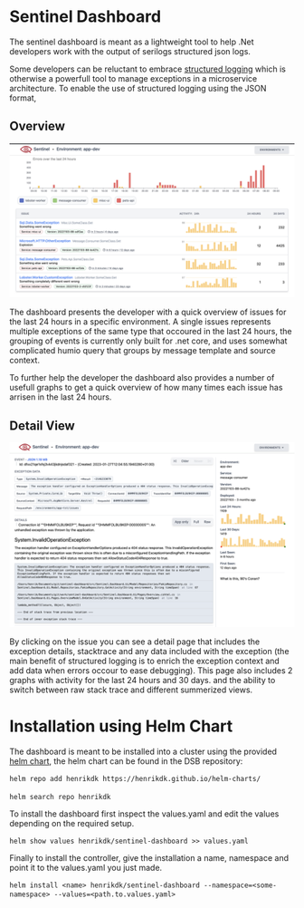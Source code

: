 # Sentinel Dashboard

The sentinel dashboard is meant as a lightweight tool to help .Net developers work with the output of serilogs structured json logs. 

Some developers can be reluctant to embrace [structured logging](https://www.sumologic.com/glossary/structured-logging) which is otherwise a powerfull tool to manage exceptions in a microservice architecture. To enable the use of structured logging using the JSON format, 

## Overview 
![overview](docs/overview.png)

The dashboard presents the developer with a quick overview of issues for the last 24 hours in a specific environment. A single issues represents multiple exceptions of the same type that occoured in the last 24 hours, the grouping of events is currently only built for .net core, and uses somewhat complicated humio query that groups by message template and source context.

To further help the developer the dashboard also provides a number of usefull graphs to get a quick overview of how many times each issue has arrisen in the last 24 hours. 

## Detail View
![detail](docs/details.png)

By clicking on the issue you can see a detail page that includes the exception details, stacktrace and any data included with the exception (the main benefit of structured logging is to enrich the exception context and add data when errors occour to ease debugging). This page also includes 2 graphs with activity for the last 24 hours and 30 days. and the ability to switch between raw stack trace and different summerized views.

# Installation using Helm Chart
The dashboard is meant to be installed into a cluster using the provided [helm chart](https://henrikdk.github.io/helm-charts/), the helm chart can be found in the DSB repository:

```
helm repo add henrikdk https://henrikdk.github.io/helm-charts/

helm search repo henrikdk
```

To install the dashboard first inspect the values.yaml and edit the values depending on the required setup.

```
helm show values henrikdk/sentinel-dashboard >> values.yaml
```

Finally to install the controller, give the installation a name, namespace and point it to the values.yaml you just made.
```
helm install <name> henrikdk/sentinel-dashboard --namespace=<some-namespace> --values=<path.to.values.yaml>
```
